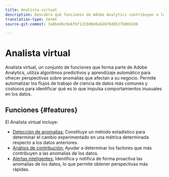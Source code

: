 ```yaml
---
title: Analista virtual
description: Descubra qué funciones de Adobe Analytics contribuyen a los analistas virtuales.
translation-type: tm+mt
source-git-commit: 3a0bed6c9e6fbf1319d0e0a62078d8527b80d2d6

---
```



# Analista virtual

Analista virtual, un conjunto de funciones que forma parte de Adobe Analytics, utiliza algoritmos predictivos y aprendizaje automático para ofrecer perspectivas sobre anomalías que afectan a su negocio. Permite automatizar los flujos de trabajo de ciencia de datos más comunes y costosos para identificar qué es lo que impulsa comportamientos inusuales en los datos.

## Funciones  {#features}

El Analista virtual incluye:

* [Detección de anomalías:](virtual-analyst/c-anomaly-detection/anomaly-detection.md) Constituye un método estadístico para determinar el cambio experimentado en una métrica determinada respecto a los datos anteriores.
* [ Análisis de contribución:](virtual-analyst/contribution-analysis/run-contribution-analysis.md) Ayudar a determinar los factores que más contribuyen a las anomalías de los datos.
* [Alertas inteligentes:](c-intelligent-alerts/intellligent-alerts.md) Identifica y notifica de forma proactiva las anomalías de los datos, lo que permite obtener perspectivas más rápidas.

